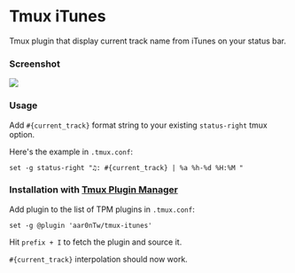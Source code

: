 # Tmux iTunes

Tmux plugin that display current track name from iTunes on your status bar.

### Screenshot

![](/screenshots/tmux-itunes.png)

### Usage

Add `#{current_track}` format string to your existing `status-right` tmux
option.

Here's the example in `.tmux.conf`:

    set -g status-right "♫: #{current_track} | %a %h-%d %H:%M "
    
### Installation with [Tmux Plugin Manager](https://github.com/tmux-plugins/tpm) 

Add plugin to the list of TPM plugins in `.tmux.conf`:

    set -g @plugin 'aar0nTw/tmux-itunes'

Hit `prefix + I` to fetch the plugin and source it.

`#{current_track}` interpolation should now work.



